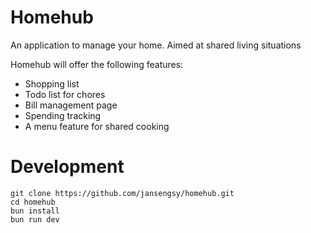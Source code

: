 # Homehub

An application to manage your home. Aimed at shared living situations

Homehub will offer the following features:

- Shopping list
- Todo list for chores
- Bill management page
- Spending tracking
- A menu feature for shared cooking

# Development

```
git clone https://github.com/jansengsy/homehub.git
cd homehub
bun install
bun run dev
```

